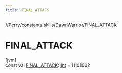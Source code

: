 ```yaml
---
title: FINAL_ATTACK
---
```

//[Perry](../../../index.html)/[constants.skills](../index.html)/[DawnWarrior](index.html)/[FINAL_ATTACK](-f-i-n-a-l_-a-t-t-a-c-k.html)



# FINAL_ATTACK



[jvm]\
const val [FINAL_ATTACK](-f-i-n-a-l_-a-t-t-a-c-k.html): [Int](https://kotlinlang.org/api/latest/jvm/stdlib/kotlin/-int/index.html) = 11101002




